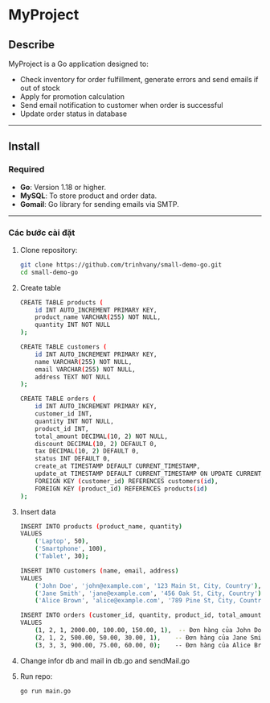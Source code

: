 # MyProject

## Describe

MyProject is a Go application designed to:
- Check inventory for order fulfillment, generate errors and send emails if out of stock
- Apply for promotion calculation
- Send email notification to customer when order is successful
- Update order status in database

---

## Install

### Required

- **Go**: Version 1.18 or higher.
- **MySQL**: To store product and order data.
- **Gomail**: Go library for sending emails via SMTP.

---

### Các bước cài đặt

1. Clone repository:
	```bash
	git clone https://github.com/trinhvany/small-demo-go.git
	cd small-demo-go

2. Create table
	```bash
	CREATE TABLE products (
		id INT AUTO_INCREMENT PRIMARY KEY,
		product_name VARCHAR(255) NOT NULL,
		quantity INT NOT NULL
	);

	CREATE TABLE customers (
		id INT AUTO_INCREMENT PRIMARY KEY,
		name VARCHAR(255) NOT NULL,
		email VARCHAR(255) NOT NULL,
		address TEXT NOT NULL
	);

	CREATE TABLE orders (
		id INT AUTO_INCREMENT PRIMARY KEY,
		customer_id INT,
		quantity INT NOT NULL,
		product_id INT,
		total_amount DECIMAL(10, 2) NOT NULL,
		discount DECIMAL(10, 2) DEFAULT 0,
		tax DECIMAL(10, 2) DEFAULT 0,
		status INT DEFAULT 0,
		create_at TIMESTAMP DEFAULT CURRENT_TIMESTAMP,
		update_at TIMESTAMP DEFAULT CURRENT_TIMESTAMP ON UPDATE CURRENT_TIMESTAMP,
		FOREIGN KEY (customer_id) REFERENCES customers(id),
		FOREIGN KEY (product_id) REFERENCES products(id)
	);

3. Insert data
	```bash
	INSERT INTO products (product_name, quantity)
	VALUES 
		('Laptop', 50),
		('Smartphone', 100),
		('Tablet', 30);

	INSERT INTO customers (name, email, address)
	VALUES 
		('John Doe', 'john@example.com', '123 Main St, City, Country'),
		('Jane Smith', 'jane@example.com', '456 Oak St, City, Country'),
		('Alice Brown', 'alice@example.com', '789 Pine St, City, Country');

	INSERT INTO orders (customer_id, quantity, product_id, total_amount, discount, tax, status)
	VALUES 
		(1, 2, 1, 2000.00, 100.00, 150.00, 1),  -- Đơn hàng của John Doe, 2 laptop
		(2, 1, 2, 500.00, 50.00, 30.00, 1),    -- Đơn hàng của Jane Smith, 1 smartphone
		(3, 3, 3, 900.00, 75.00, 60.00, 0);    -- Đơn hàng của Alice Brown, 3 tablet

5. Change infor db and mail in db.go and sendMail.go

4. Run repo:
	```bash
	go run main.go

